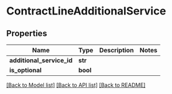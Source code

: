 # ContractLineAdditionalService

## Properties
Name | Type | Description | Notes
------------ | ------------- | ------------- | -------------
**additional_service_id** | **str** |  | 
**is_optional** | **bool** |  | 

[[Back to Model list]](../README.md#documentation-for-models) [[Back to API list]](../README.md#documentation-for-api-endpoints) [[Back to README]](../README.md)

